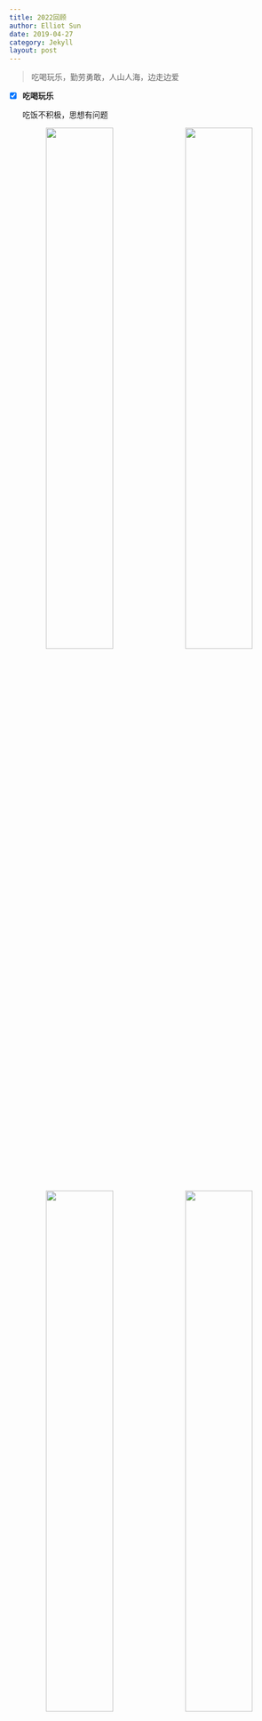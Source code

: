 ```yaml
---
title: 2022回顾
author: Elliot Sun
date: 2019-04-27
category: Jekyll
layout: post
---
```

> 吃喝玩乐，勤劳勇敢，人山人海，边走边爱

- [x] **吃喝玩乐**  

  吃饭不积极，思想有问题  
<center>
    <img src = "https://i.328888.xyz/2023/01/15/2y2QX.jpeg" 
    width = "49%">
    <img src = "https://i.328888.xyz/2023/01/15/2yOlt.jpeg" 
    width = "49%">
    <img src = "https://i.328888.xyz/2023/01/15/24t7z.jpeg" 
    width = "49%">
    <img src = "https://i.328888.xyz/2023/01/15/24Dqb.jpeg" 
    width = "49%">
    <br>
    火烧云yyds！
</center>

- [x] **玩乐**  

  玩  
